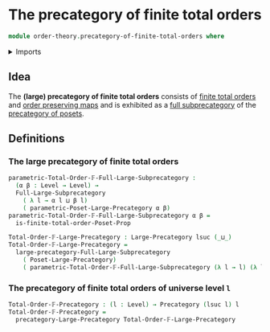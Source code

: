 # The precategory of finite total orders

```agda
module order-theory.precategory-of-finite-total-orders where
```

<details><summary>Imports</summary>

```agda
open import category-theory.full-large-subprecategories
open import category-theory.large-precategories
open import category-theory.precategories

open import foundation.universe-levels

open import order-theory.finite-total-orders
open import order-theory.precategory-of-posets
```

</details>

## Idea

The **(large) precategory of finite total orders** consists of
[finite total orders](order-theory.finite-total-orders.md) and
[order preserving maps](order-theory.order-preserving-maps-posets.md) and is
exhibited as a
[full subprecategory](category-theory.full-large-subprecategories.md) of the
[precategory of posets](order-theory.precategory-of-posets.md).

## Definitions

### The large precategory of finite total orders

```agda
parametric-Total-Order-𝔽-Full-Large-Subprecategory :
  (α β : Level → Level) →
  Full-Large-Subprecategory
    ( λ l → α l ⊔ β l)
    ( parametric-Poset-Large-Precategory α β)
parametric-Total-Order-𝔽-Full-Large-Subprecategory α β =
  is-finite-total-order-Poset-Prop

Total-Order-𝔽-Large-Precategory : Large-Precategory lsuc (_⊔_)
Total-Order-𝔽-Large-Precategory =
  large-precategory-Full-Large-Subprecategory
    ( Poset-Large-Precategory)
    ( parametric-Total-Order-𝔽-Full-Large-Subprecategory (λ l → l) (λ l → l))
```

### The precategory of finite total orders of universe level `l`

```agda
Total-Order-𝔽-Precategory : (l : Level) → Precategory (lsuc l) l
Total-Order-𝔽-Precategory =
  precategory-Large-Precategory Total-Order-𝔽-Large-Precategory
```
